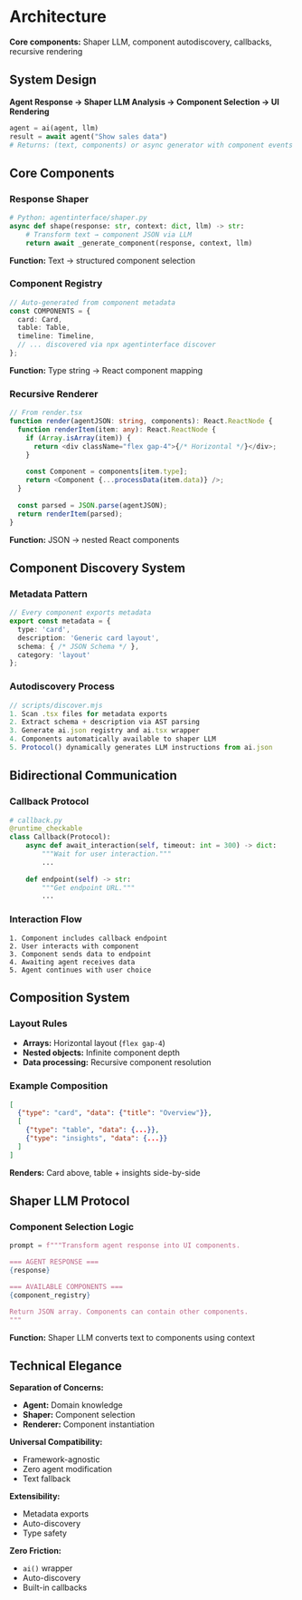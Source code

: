 # Architecture

**Core components:** Shaper LLM, component autodiscovery, callbacks, recursive rendering

## System Design

**Agent Response → Shaper LLM Analysis → Component Selection → UI Rendering**

```python
agent = ai(agent, llm)
result = await agent("Show sales data")
# Returns: (text, components) or async generator with component events
```

## Core Components

### Response Shaper
```python
# Python: agentinterface/shaper.py
async def shape(response: str, context: dict, llm) -> str:
    # Transform text → component JSON via LLM
    return await _generate_component(response, context, llm)
```

**Function:** Text → structured component selection

### Component Registry  
```typescript
// Auto-generated from component metadata
const COMPONENTS = {
  card: Card,
  table: Table,
  timeline: Timeline,
  // ... discovered via npx agentinterface discover
};
```

**Function:** Type string → React component mapping

### Recursive Renderer
```typescript
// From render.tsx
function render(agentJSON: string, components): React.ReactNode {
  function renderItem(item: any): React.ReactNode {
    if (Array.isArray(item)) {
      return <div className="flex gap-4">{/* Horizontal */}</div>;
    }
    
    const Component = components[item.type];
    return <Component {...processData(item.data)} />;
  }
  
  const parsed = JSON.parse(agentJSON);
  return renderItem(parsed);
}
```

**Function:** JSON → nested React components

## Component Discovery System

### Metadata Pattern
```typescript
// Every component exports metadata
export const metadata = {
  type: 'card',
  description: 'Generic card layout',
  schema: { /* JSON Schema */ },
  category: 'layout'
};
```

### Autodiscovery Process
```javascript
// scripts/discover.mjs
1. Scan .tsx files for metadata exports
2. Extract schema + description via AST parsing
3. Generate ai.json registry and ai.tsx wrapper
4. Components automatically available to shaper LLM
5. Protocol() dynamically generates LLM instructions from ai.json
```

## Bidirectional Communication

### Callback Protocol
```python
# callback.py
@runtime_checkable
class Callback(Protocol):
    async def await_interaction(self, timeout: int = 300) -> dict:
        """Wait for user interaction."""
        ...
    
    def endpoint(self) -> str:
        """Get endpoint URL."""
        ...
```

### Interaction Flow
```
1. Component includes callback endpoint
2. User interacts with component
3. Component sends data to endpoint
4. Awaiting agent receives data
5. Agent continues with user choice
```

## Composition System

### Layout Rules
- **Arrays:** Horizontal layout (`flex gap-4`)
- **Nested objects:** Infinite component depth
- **Data processing:** Recursive component resolution

### Example Composition
```json
[
  {"type": "card", "data": {"title": "Overview"}},
  [
    {"type": "table", "data": {...}},
    {"type": "insights", "data": {...}}
  ]
]
```

**Renders:** Card above, table + insights side-by-side

## Shaper LLM Protocol

### Component Selection Logic
```python
prompt = f"""Transform agent response into UI components.

=== AGENT RESPONSE ===
{response}

=== AVAILABLE COMPONENTS ===
{component_registry}

Return JSON array. Components can contain other components.
"""
```

**Function:** Shaper LLM converts text to components using context

## Technical Elegance

**Separation of Concerns:**
- **Agent:** Domain knowledge
- **Shaper:** Component selection
- **Renderer:** Component instantiation

**Universal Compatibility:**
- Framework-agnostic
- Zero agent modification
- Text fallback

**Extensibility:**
- Metadata exports
- Auto-discovery
- Type safety

**Zero Friction:**
- `ai()` wrapper
- Auto-discovery
- Built-in callbacks